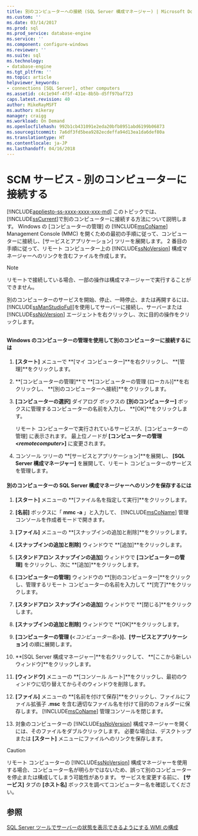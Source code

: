 ```yaml
---
title: 別のコンピューターへの接続 (SQL Server 構成マネージャー) | Microsoft Docs
ms.custom: ''
ms.date: 03/14/2017
ms.prod: sql
ms.prod_service: database-engine
ms.service: ''
ms.component: configure-windows
ms.reviewer: ''
ms.suite: sql
ms.technology:
- database-engine
ms.tgt_pltfrm: ''
ms.topic: article
helpviewer_keywords:
- connections [SQL Server], other computers
ms.assetid: c4c1e94f-4f5f-431e-8b5b-d5ff97baf723
caps.latest.revision: 40
author: MikeRayMSFT
ms.author: mikeray
manager: craigg
ms.workload: On Demand
ms.openlocfilehash: 992b1cb431091e2eda20bfb8951abd6199b06873
ms.sourcegitcommit: 7a6df3fd5bea9282ecdeffa94d13ea1da6def80a
ms.translationtype: HT
ms.contentlocale: ja-JP
ms.lasthandoff: 04/16/2018
---
```

# <a name="scm-services---connect-to-another-computer"></a>SCM サービス - 別のコンピューターに接続する
[!INCLUDE[appliesto-ss-xxxx-xxxx-xxx-md](../../includes/appliesto-ss-xxxx-xxxx-xxx-md.md)]
  このトピックでは、 [!INCLUDE[ssCurrent](../../includes/sscurrent-md.md)]で別のコンピューターに接続する方法について説明します。 Windows の [コンピューターの管理] の [!INCLUDE[msCoName](../../includes/msconame-md.md)] Management Console (MMC) を開くための最初の手順に従って、コンピューターに接続し、[サービスとアプリケーション] ツリーを展開します。 2 番目の手順に従って、リモート コンピューター上の [!INCLUDE[ssNoVersion](../../includes/ssnoversion-md.md)] 構成マネージャーへのリンクを含むファイルを作成します。  
  
> [!NOTE]  
>  リモートで接続している場合、一部の操作は構成マネージャーで実行することができません。  
  
 別のコンピューターのサービスを開始、停止、一時停止、または再開するには、 [!INCLUDE[ssManStudioFull](../../includes/ssmanstudiofull-md.md)]を使用してサーバーに接続し、サーバーまたは [!INCLUDE[ssNoVersion](../../includes/ssnoversion-md.md)] エージェントを右クリックし、次に目的の操作をクリックします。  
  
##  <a name="SSMSProcedure"></a>  
  
#### <a name="to-connect-to-another-computer-with-windows-computer-management"></a>Windows のコンピューターの管理を使用して別のコンピューターに接続するには  
  
1.  **[スタート]** メニューで **[マイ コンピューター]**を右クリックし、 **[管理]**をクリックします。  
  
2.  **[コンピューターの管理]**で **[コンピューターの管理 (ローカル)]**を右クリックし、 **[別のコンピューターへ接続]**をクリックします。  
  
3.  **[コンピューターの選択]** ダイアログ ボックスの **[別のコンピューター]** ボックスに管理するコンピューターの名前を入力し、 **[OK]**をクリックします。  
  
     リモート コンピューターで実行されているサービスが、[コンピューターの管理] に表示されます。 最上位ノードが **[コンピューターの管理 \<*remotecomputer*>]** に変更されます。  
  
4.  コンソール ツリーの **[サービスとアプリケーション]**を展開し、 **[SQL Server 構成マネージャー]** を展開して、リモート コンピューターのサービスを管理します。  
  
#### <a name="to-save-a-link-to-sql-server-configuration-manager-for-another-computer"></a>別のコンピューターの SQL Server 構成マネージャーへのリンクを保存するには  
  
1.  **[スタート]** メニューの **[ファイル名を指定して実行]**をクリックします。  
  
2.  **[名前]** ボックスに「 **mmc -a** 」と入力して、 [!INCLUDE[msCoName](../../includes/msconame-md.md)] 管理コンソールを作成者モードで開きます。  
  
3.  **[ファイル]** メニューの **[スナップインの追加と削除]**をクリックします。  
  
4.  **[スナップインの追加と削除]** ウィンドウで **[追加]**をクリックします。  
  
5.  **[スタンドアロン スナップインの追加]** ウィンドウで **[コンピューターの管理]** をクリックし、次に **[追加]**をクリックします。  
  
6.  **[コンピューターの管理]** ウィンドウの **[別のコンピューター]**をクリックし、管理するリモート コンピューターの名前を入力して **[完了]**をクリックします。  
  
7.  **[スタンドアロン スナップインの追加]** ウィンドウで **[閉じる]**をクリックします。  
  
8.  **[スナップインの追加と削除]** ウィンドウで **[OK]**をクリックします。  
  
9. **[コンピューターの管理 (***\<コンピューター名>***)]**、**[サービスとアプリケーション]** の順に展開します。  
  
10. **[SQL Server 構成マネージャー]**を右クリックして、 **[ここから新しいウィンドウ]**をクリックします。  
  
11. **[ウィンドウ]** メニューの **[コンソール ルート]**をクリックし、最初のウィンドウに切り替えてからそのウィンドウを削除します。  
  
12. **[ファイル]** メニューの **[名前を付けて保存]**をクリックし、ファイルにファイル拡張子 **.msc** を含む適切なファイル名を付けて目的のフォルダーに保存します。 [!INCLUDE[msCoName](../../includes/msconame-md.md)] 管理コンソールを閉じます。  
  
13. 対象のコンピューターの [!INCLUDE[ssNoVersion](../../includes/ssnoversion-md.md)] 構成マネージャーを開くには、そのファイルをダブルクリックします。 必要な場合は、デスクトップまたは **[スタート]** メニューにファイルへのリンクを保存します。  
  
> [!CAUTION]  
>  リモート コンピューターの [!INCLUDE[ssNoVersion](../../includes/ssnoversion-md.md)] 構成マネージャーを使用する場合、コンピューター名が明らかではないため、誤って別のコンピューターを停止または構成してしまう可能性があります。 サービスを変更する前に、 **[サービス]** タブの **[ホスト名]** ボックスを調べてコンピューター名を確認してください。  
  
## <a name="see-also"></a>参照  
 [SQL Server ツールでサーバーの状態を表示できるようにする WMI の構成](http://msdn.microsoft.com/library/7e97197b-ed4d-40d1-9a52-9ab1d92401d7)  
  
  
